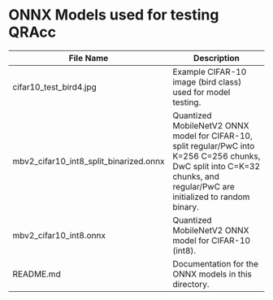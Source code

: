 # ONNX Models used for testing QRAcc

| File Name                                 | Description                                                      |
|--------------------------------------------|------------------------------------------------------------------|
| cifar10_test_bird4.jpg                     | Example CIFAR-10 image (bird class) used for model testing.      |
| mbv2_cifar10_int8_split_binarized.onnx     | Quantized MobileNetV2 ONNX model for CIFAR-10, split regular/PwC into K=256 C=256 chunks, DwC split into C=K=32 chunks, and regular/PwC are initialized to random binary. |
| mbv2_cifar10_int8.onnx                     | Quantized MobileNetV2 ONNX model for CIFAR-10 (int8).            |
| README.md                                  | Documentation for the ONNX models in this directory.             |